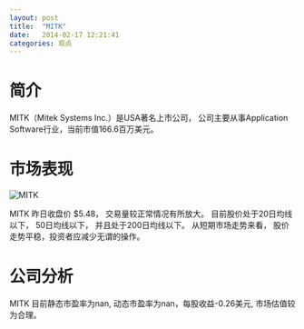 ```yaml
---
layout: post
title:  "MITK"
date:   2014-02-17 12:21:41
categories: 观点
---
```


# 简介
MITK（Mitek Systems Inc.）是USA著名上市公司，
公司主要从事Application Software行业，当前市值166.6百万美元。

# 市场表现

![MITK](http://finviz.com/chart.ashx?t=MITK&ty=c&ta=1&p=d&s=l)

MITK 昨日收盘价 $5.48，
交易量较正常情况有所放大。
目前股价处于20日均线以下，
50日均线以下，
并且处于200日均线以下。
从短期市场走势来看，
股价走势平稳，投资者应减少无谓的操作。

# 公司分析
MITK 目前静态市盈率为nan, 动态市盈率为nan，每股收益-0.26美元,
市场估值较为合理。
